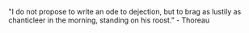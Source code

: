 "I do not propose to write an ode to dejection, but to brag as lustily as chanticleer in the morning, standing on his roost.” - Thoreau